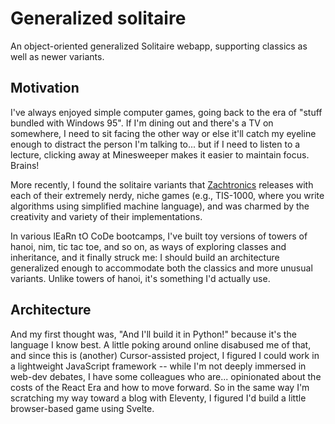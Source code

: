 # Generalized solitaire

An object-oriented generalized Solitaire webapp, supporting classics as well as newer variants.

## Motivation

I've always enjoyed simple computer games, going back to the era of "stuff bundled with Windows 95". If I'm dining out and there's a TV on somewhere, I need to sit facing the other way or else it'll catch my eyeline enough to distract the person I'm talking to... but if I need to listen to a lecture, clicking away at Minesweeper makes it easier to maintain focus. Brains!

More recently, I found the solitaire variants that [Zachtronics](https://www.zachtronics.com/) releases with each of their extremely nerdy, niche games (e.g., TIS-1000, where you write algorithms using simplified machine language), and was charmed by the creativity and variety of their implementations.

In various lEaRn tO CoDe bootcamps, I've built toy versions of towers of hanoi, nim, tic tac toe, and so on, as ways of exploring classes and inheritance, and it finally struck me: I should build an architecture generalized enough to accommodate both the classics and more unusual variants. Unlike towers of hanoi, it's something I'd actually use.

## Architecture

And my first thought was, "And I'll build it in Python!" because it's the language I know best. A little poking around online disabused me of that, and since this is (another) Cursor-assisted project, I figured I could work in a lightweight JavaScript framework -- while I'm not deeply immersed in web-dev debates, I have some colleagues who are... opinionated about the costs of the React Era and how to move forward. So in the same way I'm scratching my way toward a blog with Eleventy, I figured I'd build a little browser-based game using Svelte.